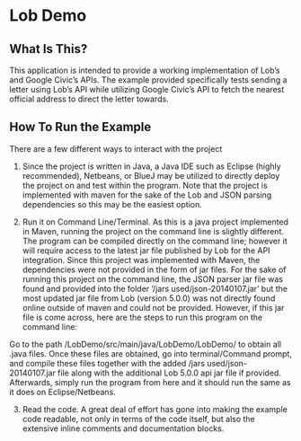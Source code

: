 # Lob Demo


What Is This?
-------------

This application is intended to provide a working implementation of Lob’s and
Google Civic’s APIs. The example provided specifically tests sending a letter
using Lob’s API while utilizing Google Civic’s API to fetch the nearest official
address to direct the letter towards.


How To Run the Example
----------------------

There are a few different ways to interact with the project

1. Since the project is written in Java, a Java IDE such as Eclipse
(highly recommended), Netbeans, or BlueJ may be utilized to directly deploy the
project on and test within the program. Note that the project is implemented
with maven for the sake of the Lob and JSON parsing dependencies so this may
be the easiest option.

2. Run it on Command Line/Terminal. As this is a java project implemented in Maven,
running the project on the command line is slightly different. The program can be
compiled directly on the command line; however it will require access to the
latest jar file published by Lob for the API integration. Since this project was
implemented with Maven, the dependencies were not provided in the form of jar files.
For the sake of running this project on the command line, the JSON parser jar file
was found and provided into the folder ‘/jars used/json-20140107.jar’ but the most
updated jar file from Lob (version 5.0.0) was not directly found online outside of
maven and could not be provided. However, if this jar file is come across, here are
the steps to run this program on the command line:

Go to the path /LobDemo/src/main/java/LobDemo/LobDemo/ to obtain all .java files.
Once these files are obtained, go into terminal/Command prompt, and compile these
files together with the added /jars used/json-20140107.jar file along with the
additional Lob 5.0.0 api jar file if provided. Afterwards, simply run the program from
here and it should run the same as it does on Eclipse/Netbeans.


3. Read the code. A great deal of effort has gone into making the example code
readable, not only in terms of the code itself, but also the extensive inline
comments and documentation blocks.

